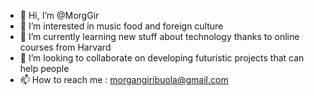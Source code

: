 - 👋 Hi, I’m @MorgGir
- 👀 I’m interested in music food and foreign culture 
- 🌱 I’m currently learning new stuff about technology thanks
 to online courses from Harvard 
- 💞️ I’m looking to collaborate on developing futuristic projects 
that can help people 
- 📫 How to reach me : morgangiribuola@gmail.com 

<!---
MorgGir/MorgGir is a ✨ special ✨ repository because its `README.md` (this file) appears on your GitHub profile.
You can click the Preview link to take a look at your changes.
--->
